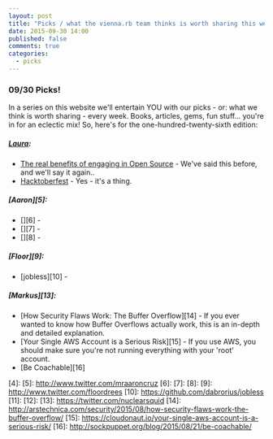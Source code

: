 ```yaml
---
layout: post
title: "Picks / what the vienna.rb team thinks is worth sharing this week"
date: 2015-09-30 14:00
published: false
comments: true
categories:
  - picks
---
```


### 09/30 Picks!

In a series on this website we'll entertain YOU with our picks - or: what we think is worth sharing - every week.
Books, articles, gems, fun stuff... you're in for an eclectic mix! So, here's for the one-hundred-twenty-sixth edition:

##### [Laura][1]:
- [The real benefits of engaging in Open Source][2] - We've said this before, and we'll say it again..
- [Hacktoberfest][3] - Yes - it's a thing.

##### [Aaron][5]:
- [][6] -
- [][7] -
- [][8] -


##### [Floor][9]:
- [jobless][10] -


##### [Markus][13]:
- [How Security Flaws Work: The Buffer Overflow][14] - If you ever wanted to know how Buffer Overflows actually work, this is an in-depth and detailed explanation.
- [Your Single AWS Account is a Serious Risk][15] - If you use AWS, you should make sure you're not running everything with your 'root' account.
- [Be Coachable][16]


[1]: http://www.twitter.com/alicetragedy
[2]: http://www.erikaheidi.com/blog/the-real-benefits-of-engaging-in-open-source
[3]: https://github.com/blog/2067-hacktoberfest-contribute-to-open-source-in-october
[4]:
[5]: http://www.twitter.com/mraaroncruz
[6]:
[7]:
[8]:
[9]: http://www.twitter.com/floordrees
[10]: https://github.com/dabrorius/jobless
[11]:
[12]:
[13]: https://twitter.com/nuclearsquid
[14]: http://arstechnica.com/security/2015/08/how-security-flaws-work-the-buffer-overflow/
[15]: https://cloudonaut.io/your-single-aws-account-is-a-serious-risk/
[16]: http://sockpuppet.org/blog/2015/08/21/be-coachable/
